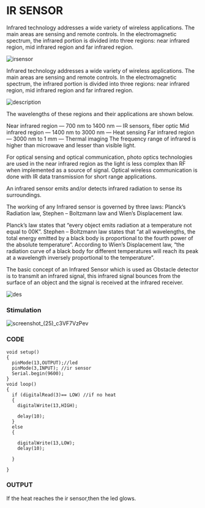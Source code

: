 # IR SENSOR

Infrared technology addresses a wide variety of wireless applications. The main areas are sensing and remote controls.
In the electromagnetic spectrum, the infrared portion is divided into three regions: near infrared region, mid infrared region and far infrared region.

![irsensor](https://hackster.imgix.net/uploads/attachments/1173102/image_rLAOUdKU7s.png?auto=compress%2Cformat&w=1280&h=960&fit=max)

Infrared technology addresses a wide variety of wireless applications. The main areas are sensing and remote controls. 
In the electromagnetic spectrum, the infrared portion is divided into three regions: 
near infrared region, mid infrared region and far infrared region.

![description](https://hackster.imgix.net/uploads/attachments/1173104/image_5M80I7XDgg.png?auto=compress%2Cformat&w=1280&h=960&fit=max)

The wavelengths of these regions and their applications are shown below.

Near infrared region — 700 nm to 1400 nm — IR sensors, fiber optic
Mid infrared region — 1400 nm to 3000 nm — Heat sensing
Far infrared region — 3000 nm to 1 mm — Thermal imaging
The frequency range of infrared is higher than microwave and lesser than visible light.

For optical sensing and optical communication, photo optics technologies are used in the near infrared region as the light is less complex than RF when implemented as a source of signal. 
Optical wireless communication is done with IR data transmission for short range applications.

An infrared sensor emits and/or detects infrared radiation to sense its surroundings.

The working of any Infrared sensor is governed by three laws: Planck’s Radiation law, Stephen – Boltzmann law and Wien’s Displacement law.

Planck’s law states that “every object emits radiation at a temperature not equal to 00K”. Stephen – Boltzmann law states that “at all wavelengths, the total energy emitted by a black body is proportional to the fourth power of the absolute temperature”. According to Wien’s Displacement law, “the radiation curve of a black body for different temperatures will reach its peak at a wavelength inversely proportional to the temperature”.

The basic concept of an Infrared Sensor which is used as Obstacle detector is to transmit an infrared signal, this infrared signal bounces from the surface of an object and the signal is received at the infrared receiver.

![des](https://hackster.imgix.net/uploads/attachments/1173105/image_Moyca67CUH.png?auto=compress%2Cformat&w=680&h=510&fit=max)

### Stimulation

![screenshot_(25)_c3VF7VzPev](https://user-images.githubusercontent.com/76787422/157839102-c4cc5bac-d3ff-42e7-9ae3-571118a910dd.png)

### CODE
```
void setup()
{
  pinMode(13,OUTPUT);//led
  pinMode(3,INPUT); //ir sensor
  Serial.begin(9600);
}
void loop()
{
  if (digitalRead(3)== LOW) //if no heat
  {
    digitalWrite(13,HIGH);
    
    delay(10);
  }
  else 
  {
    
    digitalWrite(13,LOW);
    delay(10);
    
  }
  
}

```

### OUTPUT

If the heat reaches the ir sensor,then the led glows.



